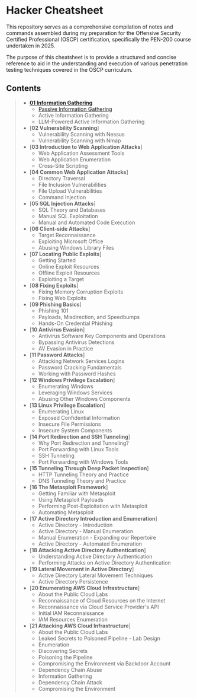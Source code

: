 # Hacker Cheatsheet

This repository serves as a comprehensive compilation of notes and commands assembled during my preparation for the Offensive Security Certified Professional (OSCP) certification, specifically the PEN-200 course undertaken in 2025. 

The purpose of this cheatsheet is to provide a structured and concise reference to aid in the understanding and execution of various penetration testing techniques covered in the OSCP curriculum.

## Contents

>- [**01 Information Gathering**](https://github.com/caderob/hacker-cheatsheet/tree/main/01%20Information%20Gathering)
>   - [Passive Information Gathering](https://github.com/caderob/hacker-cheatsheet/blob/main/01%20Information%20Gathering/01%20Passive%20Information%20Gathering.md)
>   - Active Information Gathering
>   - LLM-Powered Active Information Gathering
>- [**02 Vulnerability Scanning**]
>   - Vulnerability Scanning with Nessus
>   - Vulnerability Scanning with Nmap
>- [**03 Introduction to Web Application Attacks**]
>   - Web Application Assessment Tools
>   - Web Application Enumeration
>   - Cross-Site Scripting
>- [**04 Common Web Application Attacks**]
>   - Directory Traversal
>   - File Inclusion Vulnerabilities
>   - File Upload Vulnerabilities
>   - Command Injection
>- [**05 SQL Injection Attacks**]
>   - SQL Theory and Databases
>   - Manual SQL Exploitation
>   - Manual and Automated Code Execution
>- [**06 Client-side Attacks**]
>   - Target Reconnaissance
>   - Exploiting Microsoft Office
>   - Abusing Windows Library Files
>- [**07 Locating Public Exploits**]
>   - Getting Started
>   - Online Exploit Resources
>   - Offline Exploit Resources
>   - Exploiting a Target
>- [**08 Fixing Exploits**]
>   - Fixing Memory Corruption Exploits
>   - Fixing Web Exploits
>- [**09 Phishing Basics**]
>   - Phishing 101
>   - Payloads, Misdirection, and Speedbumps
>   - Hands-On Credential Phishing
>- [**10 Antivirus Evasion**]
>   - Antivirus Software Key Components and Operations
>   - Bypassing Antivirus Detections
>   - AV Evasion in Practice
>- [**11 Password Attacks**]
>   - Attacking Network Services Logins
>   - Password Cracking Fundamentals
>   - Working with Password Hashes
>- [**12 Windows Privilege Escalation**]
>   - Enumerating Windows
>   - Leveraging Windows Services
>   - Abusing Other Windows Components
>- [**13 Linux Privilege Escalation**]
>   - Enumerating Linux
>   - Exposed Confidential Information
>   - Insecure File Permissions
>   - Insecure System Components
>- [**14 Port Redirection and SSH Tunneling**]
>   - Why Port Redirection and Tunneling?
>   - Port Forwarding with Linux Tools
>   - SSH Tunneling
>   - Port Forwarding with Windows Tools
>- [**15 Tunneling Through Deep Packet Inspection**]
>   - HTTP Tunneling Theory and Practice
>   - DNS Tunneling Theory and Practice
>- [**16 The Metasploit Framework**]
>   - Getting Familiar with Metasploit
>   - Using Metasploit Payloads
>   - Performing Post-Exploitation with Metasploit
>   - Automating Metasploit
>- [**17 Active Directory Introduction and Enumeration**]
>   - Active Directory - Introduction
>   - Active Directory - Manual Enumeration
>   - Manual Enumeration - Expanding our Repertoire
>   - Active Directory - Automated Enumeration
>- [**18 Attacking Active Directory Authentication**]
>   - Understanding Active Directory Authentication
>   - Performing Attacks on Active Directory Authentication
>- [**19 Lateral Movement in Active Directory**]
>   - Active Directory Lateral Movement Techniques
>   - Active Directory Persistence
>- [**20 Enumerating AWS Cloud Infrastructure**]
>   - About the Public Cloud Labs
>   - Reconnaissance of Cloud Resources on the Internet
>   - Reconnaissance via Cloud Service Provider's API
>   - Initial IAM Reconnaissance
>   - IAM Resources Enumeration
>- [**21 Attacking AWS Cloud Infrastructure**]
>   - About the Public Cloud Labs
>   - Leaked Secrets to Poisoned Pipeline - Lab Design
>   - Enumeration
>   - Discovering Secrets
>   - Poisoning the Pipeline
>   - Compromising the Environment via Backdoor Account
>   - Dependency Chain Abuse
>   - Information Gathering
>   - Dependency Chain Attack
>   - Compromising the Environment
